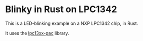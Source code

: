# Blinky in Rust on LPC1342

This is a LED-blinking example on a NXP LPC1342 chip, in Rust.

It uses the [lpc13xx-pac](https://crates.io/crates/lpc13xx-pac) library.
